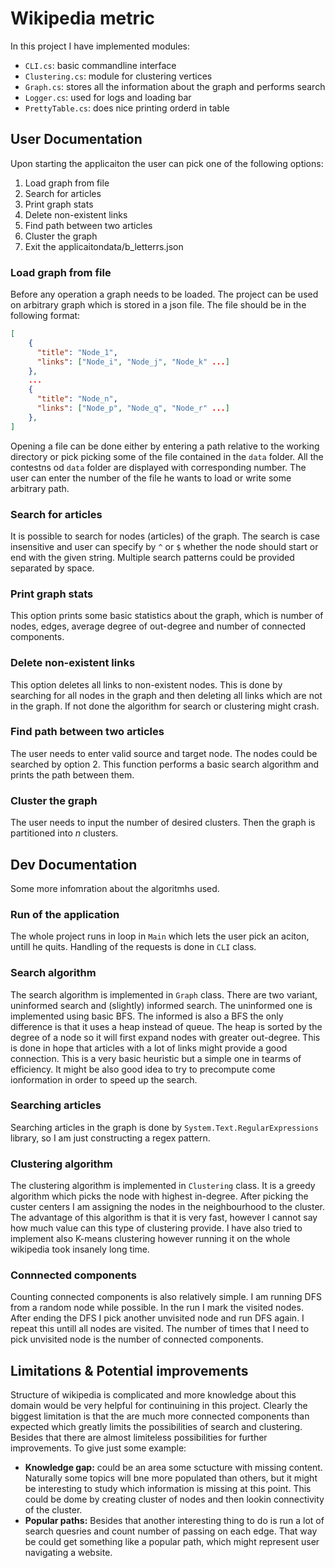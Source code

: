 # Wikipedia metric

In this project I have implemented modules:

- `CLI.cs`: basic commandline interface
- `Clustering.cs`: module for clustering vertices
- `Graph.cs`: stores all the information about the graph and performs search
- `Logger.cs`: used for logs and loading bar
- `PrettyTable.cs`: does nice printing orderd in table

## User Documentation

Upon starting the applicaiton the user can pick one of the following options:

1. Load graph from file
2. Search for articles
3. Print graph stats
4. Delete non-existent links
5. Find path between two articles
6. Cluster the graph
7. Exit the applicaitondata/b_letterrs.json

### Load graph from file

Before any operation a graph needs to be loaded. The project can be used on arbitrary graph which is stored in a json file. The file should be in the following format:

```json
[
    {
      "title": "Node_1",
      "links": ["Node_i", "Node_j", "Node_k" ...]
    },
    ...
    {
      "title": "Node_n",
      "links": ["Node_p", "Node_q", "Node_r" ...]
    },
]
```

Opening a file can be done either by entering a path relative to the working directory or pick picking some of the file contained in the `data` folder. All the contestns od `data` folder are displayed with corresponding number. The user can enter the number of the file he wants to load or write some arbitrary path.

### Search for articles

It is possible to search for nodes (articles) of the graph. The search is case insensitive and user can specify by `^` or `$` whether the node should start or end with the given string. Multiple search patterns could be provided separated by space.

### Print graph stats

This option prints some basic statistics about the graph, which is number of nodes, edges, average degree of out-degree and number of connected components.

### Delete non-existent links

This option deletes all links to non-existent nodes. This is done by searching for all nodes in the graph and then deleting all links which are not in the graph. If not done the algorithm for search or clustering might crash.

### Find path between two articles

The user needs to enter valid source and target node. The nodes could be searched by option 2. This function performs a basic search algorithm and prints the path between them.

### Cluster the graph

The user needs to input the number of desired clusters. Then the graph is partitioned into $n$ clusters.

## Dev Documentation

Some more infomration about the algoritmhs used.

### Run of the application

The whole project runs in loop in `Main` which lets the user pick an aciton, untill he quits. Handling of the requests is done in `CLI` class.

### Search algorithm

The search algorithm is implemented in `Graph` class. There are two variant, uninformed search and (slightly) informed search. The uninformed one is implemented using basic BFS. The informed is also a BFS the only difference is that it uses a heap instead of queue. The heap is sorted by the degree of a node so it will first expand nodes with greater out-degree. This is done in hope that articles with a lot of links might provide a good connection. This is a very basic heuristic but a simple one in tearms of efficiency. It might be also good idea to try to precompute come ionformation in order to speed up the search.

### Searching articles

Searching articles in the graph is done by `System.Text.RegularExpressions` library, so I am just constructing a regex pattern.

### Clustering algorithm

The clustering algorithm is implemented in `Clustering` class. It is a greedy algorithm which picks the node with highest in-degree. After picking the custer centers I am assigning the nodes in the neighbourhood to the cluster. The advantage of this algorithm is that it is very fast, however I cannot say how much value can this type of clustering provide. I have also tried to implement also K-means clustering however running it on the whole wikipedia took insanely long time.

### Connnected components

Counting connected components is also relatively simple. I am running DFS from a random node while possible. In the run I mark the visited nodes. After ending the DFS I pick another unvisited node and run DFS again. I repeat this untill all nodes are visited. The number of times that I need to pick unvisited node is the number of connected components.

## Limitations & Potential improvements

Structure of wikipedia is complicated and more knowledge about this domain would be very helpful for continuining in this project. Clearly the biggest limitation is that the are much more connected components than expected which greatly limits the possibilities of search and clustering. Besides that there are almost limiteless possibilities for further improvements. To give just some example:

- **Knowledge gap:** could be an area some sctucture with missing content. Naturally some topics will bne more populated than others, but it might be interesting to study which information is missing at this point. This could be dome by creating cluster of nodes and then lookin connectivity of the cluster.
- **Popular paths:** Besides that another interesting thing to do is run a lot of search quesries and count number of passing on each edge. That way be could get something like a popular path, which might represent user navigating a website.
